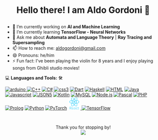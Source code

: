 # <p align="center"> Hello there! I am Aldo Gordoni 👋 </p>

- 🔭 I’m currently working on **AI and Machine Learning**
- 🌱 I’m currently learning **TensorFlow - Neural Networks**
- 💬 Ask me about **Automata and Language Theory** | **Ray Tracing and Supersampling**
- 📫 How to reach me: aldogordoni@gmail.com 
- 😄 Pronouns: he/him
- ⚡ Fun fact: I've been playing the violin for 8 years and I enjoy playing songs from Ghibli studio movies!

<!--
**Aldogordoni/Aldogordoni** is a ✨ _special_ ✨ repository because its `README.md` (this file) appears on your GitHub profile.

Here are some ideas to get you started:

- 🔭 I’m currently working on **AI and Machine Learning**
- 🌱 I’m currently learning **TensorFlow**
- 👯 I’m looking to collaborate on ...
- 🤔 I’m looking for help with ...
- 💬 Ask me about ...
- 📫 How to reach me: ...
- 😄 Pronouns: he/him
- ⚡ Fun fact: ...
-->
💻 **Languages and Tools:** 🛠️<br>
<p align="left"> <a href="https://www.arduino.cc/" target="_blank"> <img src="https://cdn.worldvectorlogo.com/logos/arduino-1.svg" alt="arduino" width="40" height="40"/> </a> <a href="https://www.cplusplus.com/" target="_blank"> <img src="https://cdn.worldvectorlogo.com/logos/c.svg" alt="C++" width="40" height="40"/></a>
  <a href="https://docs.microsoft.com/en-us/dotnet/csharp/" target="_blank"> <img src="https://cdn.worldvectorlogo.com/logos/c--4.svg" alt="C#" width="40" height="40"/></a>
  <a href="https://developer.mozilla.org/en-US/docs/Web/CSS" target="_blank"> <img src="https://cdn.worldvectorlogo.com/logos/css-3.svg" alt="css3" width="40" height="40"/></a>
  <a href="https://dart.dev/" target="_blank"> <img src="https://cdn.worldvectorlogo.com/logos/dart.svg" alt="Dart" width="40" height="40"/></a>
  <a href="https://www.haskell.org/" target="_blank"> <img src="https://cdn.worldvectorlogo.com/logos/haskell.svg" alt="Haskell" width="40" height="40"/></a>
  <a href="https://developer.mozilla.org/en-US/docs/Learn/Getting_started_with_the_web/HTML_basics" target="_blank"> <img src="https://cdn.worldvectorlogo.com/logos/html-1.svg" alt="HTML" width="40" height="40"/></a>
  <a href="https://www.java.com/" target="_blank"> <img src="https://cdn.worldvectorlogo.com/logos/java-4.svg" alt="Java" width="40" height="40"/></a>
  <a href="https://www.javascript.com/" target="_blank"> <img src="https://cdn.worldvectorlogo.com/logos/logo-javascript.svg" alt="Javascript" width="40" height="40"/></a>
  <a href="https://json5.org/" target="_blank"> <img src="https://cdn.worldvectorlogo.com/logos/json-5.svg" alt="JSON5" width="40" height="40"/></a>
  <a href="https://kotlinlang.org/" target="_blank"> <img src="https://cdn.worldvectorlogo.com/logos/kotlin-2.svg" alt="Kotlin" width="40" height="40"/></a>
  <a href="https://www.mysql.com/" target="_blank"> <img src="https://cdn.worldvectorlogo.com/logos/mysql-6.svg" alt="MySQL" width="40" height="40"/></a>
  <a href="https://nodejs.org/en/about/" target="_blank"> <img src="https://cdn.worldvectorlogo.com/logos/nodejs-1.svg" alt="Node.js" width="40" height="40"/></a>
  <a href="https://www.tutorialspoint.com/pascal/pascal_overview.htm" target="_blank"> <img src="https://cdn.worldvectorlogo.com/logos/pascal.svg" alt="Pascal" width="40" height="40"/></a>
  <a href="https://www.php.net/" target="_blank"> <img src="https://cdn.worldvectorlogo.com/logos/php-1.svg" alt="PHP" width="40" height="40"/></a>
  <a href="https://www.swi-prolog.org/" target="_blank"> <img src="https://www.swi-prolog.org/icons/swipl.png" alt="Prolog" width="40" height="40"/></a>
  <a href="https://www.python.org/" target="_blank"> <img src="https://cdn.worldvectorlogo.com/logos/python-5.svg" alt="Python" width="40" height="40"/></a>
  <a href="https://pytorch.org/" target="_blank"> <img src="https://www.vectorlogo.zone/logos/pytorch/pytorch-icon.svg" alt="PyTorch" width="40" height="40"/></a>
  <a href="https://reactjs.org/" target="_blank"> <img src="https://raw.githubusercontent.com/devicons/devicon/master/icons/react/react-original-wordmark.svg" alt="react" width="40" height="40"/> </a>
  <a href="https://www.tensorflow.org/" target="_blank"> <img src="https://cdn.worldvectorlogo.com/logos/tensorflow-2.svg" alt="TensorFlow" width="40" height="40"/></a>
  
</p>
<br><be>



<p align="center"> 
  Thank you for stopping by!<br>
  <img src="https://profile-counter.glitch.me/Aldogordoni/count.svg" />
</p>
